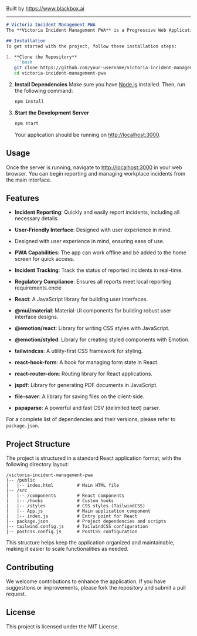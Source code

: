 
Built by https://www.blackbox.ai

---

```markdown
# Victoria Incident Management PWA
The **Victoria Incident Management PWA** is a Progressive Web Application designed to streamline incident management processes. It offers a user-friendly interface for reporting, tracking, and managing incidents, ensuring compliance with regulations and enhancing workplace safety.ng, and managing workplace incidents, ensuring compliance with local regulations and enhancing workplace safety.

## Installation
To get started with the project, follow these installation steps:

1. **Clone the Repository**
   ```bash
   git clone https://github.com/your-username/victoria-incident-management-pwa.git
   cd victoria-incident-management-pwa
   ```

2. **Install Dependencies**
   Make sure you have [Node.js](https://nodejs.org/) installed. Then, run the following command:
   ```bash
   npm install
   ```

3. **Start the Development Server**
   ```bash
   npm start
   ```

   Your application should be running on [http://localhost:3000](http://localhost:3000).

## Usage
Once the server is running, navigate to [http://localhost:3000](http://localhost:3000) in your web browser. You can begin reporting and managing workplace incidents from the main interface.

## Features
- **Incident Reporting**: Quickly and easily report incidents, including all necessary details.
- **User-Friendly Interface**: Designed with user experience in mind.
-  Designed with user experience in mind, ensuring ease of use.
- **PWA Capabilities**: The app can work offline and be added to the home screen for quick access.
- **Incident Tracking**: Track the status of reported incidents in real-time.
- **Regulatory Compliance**: Ensures all reports meet local reporting requirements.encie

- **React**: A JavaScript library for building user interfaces.
- **@mui/material**: Material-UI components for building robust user interface designs.
- **@emotion/react**: Library for writing CSS styles with JavaScript.
- **@emotion/styled**: Library for creating styled components with Emotion.
- **tailwindcss**: A utility-first CSS framework for styling.
- **react-hook-form**: A hook for managing form state in React.
- **react-router-dom**: Routing library for React applications.
- **jspdf**: Library for generating PDF documents in JavaScript.
- **file-saver**: A library for saving files on the client-side.
- **papaparse**: A powerful and fast CSV (delimited text) parser.

For a complete list of dependencies and their versions, please refer to `package.json`.

## Project Structure
The project is structured in a standard React application format, with the following directory layout:

```
/victoria-incident-management-pwa
|-- /public
|   |-- index.html         # Main HTML file
|-- /src
|   |-- /components        # React components
|   |-- /hooks             # Custom hooks
|   |-- /styles            # CSS styles (TailwindCSS)
|   |-- App.js             # Main application component
|   |-- index.js           # Entry point for React
|-- package.json           # Project dependencies and scripts
|-- tailwind.config.js     # TailwindCSS configuration
|-- postcss.config.js      # PostCSS configuration
```

This structure helps keep the application organized and maintainable, making it easier to scale functionalities as needed.

## Contributing
We welcome contributions to enhance the application. If you have suggestions or improvements, please fork the repository and submit a pull request.

## License
This project is licensed under the MIT License.
```
